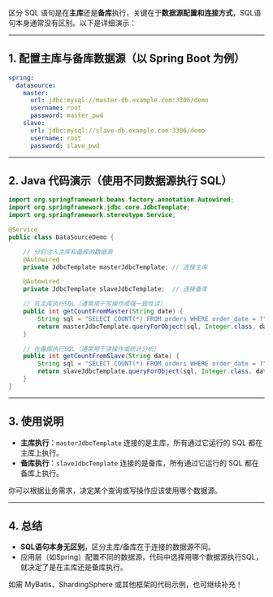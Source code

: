 区分 SQL 语句是在**主库**还是**备库**执行，关键在于**数据源配置和连接方式**，SQL语句本身通常没有区别。以下是详细演示：

---

## 1. 配置主库与备库数据源（以 Spring Boot 为例）

```yaml name=application.yml
spring:
  datasource:
    master:
      url: jdbc:mysql://master-db.example.com:3306/demo
      username: root
      password: master_pwd
    slave:
      url: jdbc:mysql://slave-db.example.com:3306/demo
      username: root
      password: slave_pwd
```

---

## 2. Java 代码演示（使用不同数据源执行 SQL）

```java name=DataSourceDemo.java
import org.springframework.beans.factory.annotation.Autowired;
import org.springframework.jdbc.core.JdbcTemplate;
import org.springframework.stereotype.Service;

@Service
public class DataSourceDemo {

    // 分别注入主库和备库的数据源
    @Autowired
    private JdbcTemplate masterJdbcTemplate; // 连接主库

    @Autowired
    private JdbcTemplate slaveJdbcTemplate;  // 连接备库

    // 在主库执行SQL（通常用于写操作或强一致性读）
    public int getCountFromMaster(String date) {
        String sql = "SELECT COUNT(*) FROM orders WHERE order_date = ?";
        return masterJdbcTemplate.queryForObject(sql, Integer.class, date);
    }

    // 在备库执行SQL（通常用于读操作或统计分析）
    public int getCountFromSlave(String date) {
        String sql = "SELECT COUNT(*) FROM orders WHERE order_date = ?";
        return slaveJdbcTemplate.queryForObject(sql, Integer.class, date);
    }
}
```

---

## 3. 使用说明

- **主库执行**：`masterJdbcTemplate` 连接的是主库，所有通过它运行的 SQL 都在主库上执行。
- **备库执行**：`slaveJdbcTemplate` 连接的是备库，所有通过它运行的 SQL 都在备库上执行。

你可以根据业务需求，决定某个查询或写操作应该使用哪个数据源。

---

## 4. 总结

- **SQL语句本身无区别**，区分主库/备库在于连接的数据源不同。
- 应用层（如Spring）配置不同的数据源，代码中选择用哪个数据源执行SQL，就决定了是在主库还是备库执行。

如需 MyBatis、ShardingSphere 或其他框架的代码示例，也可继续补充！